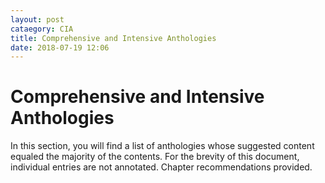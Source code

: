 ```yaml
---
layout: post
cataegory: CIA
title: Comprehensive and Intensive Anthologies
date: 2018-07-19 12:06
---
```


# Comprehensive and Intensive Anthologies

In this section, you will find a list of anthologies whose suggested content equaled the majority of the contents. For the brevity of this document, individual entries are not annotated. Chapter recommendations provided.
